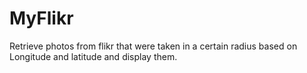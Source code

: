 # MyFlikr

Retrieve photos from flikr that were taken in a certain radius based on Longitude and latitude and display them.
